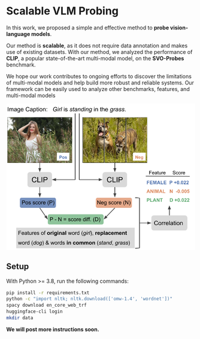 # Scalable VLM Probing

In this work, we proposed a simple and effective method to **probe vision-language models**. 

Our method is **scalable**, as it does not require data annotation and makes use of existing datasets. 
With our method, we analyzed the performance of **CLIP**, a popular state-of-the-art multi-modal model, on the **SVO-Probes** benchmark. 

We hope our work contributes to ongoing efforts to discover the limitations of multi-modal models and help build more robust and reliable systems. 
Our framework can be easily used to analyze other benchmarks, features, and multi-modal models

<p style="text-align:center">
    <img src="images/task_overview.png" alt="A description of our probing method, showing 2 images being input to clip, then 3 scores being computed. Different kind of features are used to compute their correlation with each of the scores.">
</p>

## Setup

With Python >= 3.8, run the following commands:

```bash
pip install -r requirements.txt
python -c "import nltk; nltk.download(['omw-1.4', 'wordnet'])"
spacy download en_core_web_trf
huggingface-cli login
mkdir data
```

**We will post more instructions soon.**
